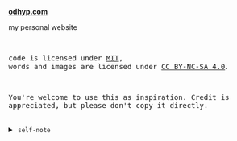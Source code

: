**[odhyp.com](https://odhyp.com)**

my personal website

<br>

<samp>code is licensed under <a href='./LICENSE'>MIT</a>,<br> words and images are licensed under <a href='https://creativecommons.org/licenses/by-nc-sa/4.0/'>CC BY-NC-SA 4.0</a></samp>.

<br>

<samp>You're welcome to use this as inspiration. Credit is appreciated, but please don't copy it directly.</samp>

<br>

<details>
<summary>&nbsp;<code>self-note</code></summary>

<br>

_For my future self._

## Get-shit-done list

- [ ] Shortcodes
  - [ ] Image side-by-side comparison
  - [ ] Image gallery/slider
- [ ] Enlarge images when clicked (image modal)
- [ ] Filter function for list pages
- [ ] Search function using Pagefind (put in on top-right corner)
- [ ] Include Pagefind in package.json (`npm install pagefind`)
- [ ] Dark mode?
- [x] Temporarily disable Pagefind postbuild

## Adding new content

### Projects page

```bash
hugo new --kind project projects/2025-07-26-sample-project.md
```

### Writings page

```bash
hugo new --kind writing writings/2025-07-26-sample-writing.md
```

### Notes page

```bash
hugo new --kind note notes/2025-07-26-sample-note.md
```

## Using custom shortcodes

### 1. Wrapper

Wrap content with a custom TailwindCSS class.

```md
{{< wrapper class="your-tailwind-classes" >}}
**Your content here**
{{< /wrapper >}}
```

**Parameters:**

- class – (required) TailwindCSS classes to style the wrapper container

### 2. Image/Figure

Insert responsive images with optional captions and custom styles.

```md
{{< img src="path/to/image.jpg" alt="Descriptive alt text" caption="Optional caption" class="your-tailwind-classes" >}}
```

**Parameters:**

- `src`: (required) URL or path to the image file
- `alt`: (required) Alternative text for accessibility and SEO
- `caption`: (optional) Text shown below the image
- `class`: (optional) TailwindCSS classes for styling

### 3. Icon Link

Insert styled links with optional icons, ideal for external resources or references.

```md
{{< icon href="https://example.com" title="Link text" icon="external-link" >}}
```

**Parameters:**

- `href`: (required) URL to link to
- `title`: (required) Text displayed as the link label
- `icon`: (optional) Lucide icon name to display beside the text

### 4. Callouts

Insert callouts with icon based on type. Currently, there are 6 types:

1. Tip
2. Info
3. Warning
4. Important
5. Todo
6. Note (default)

```md
{{< callout type="tip" title="Quick Trick" >}}
Callout content here.
{{< /callout >}}
```

**Parameters:**

- `type`: (optional) Controls icon and color
- `title`: (optional) Heading title (default title based on type)

### 5. Threads (Instagram)

```md
{{< threads username="odhypradhana" id="tuNapAN1n1" >}}
```

**Parameters:**

- `username`: (required) Username
- `id`: (required) Post ID
